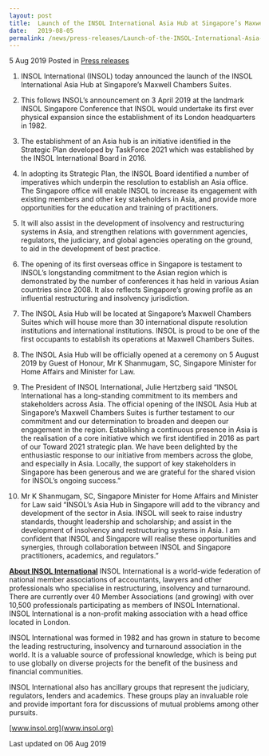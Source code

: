 ```yaml
---
layout: post
title:  Launch of the INSOL International Asia Hub at Singapore’s Maxwell Chambers Suites
date:   2019-08-05
permalink: /news/press-releases/Launch-of-the-INSOL-International-Asia-Hub-at-Singapore-Maxwell-Chambers-Suites
---
```


5 Aug 2019 Posted in [Press releases](/news/press-releases)

1. INSOL International (INSOL) today announced the launch of the INSOL International Asia Hub at Singapore’s Maxwell Chambers Suites.
 
2. This follows INSOL’s announcement on 3 April 2019 at the landmark INSOL Singapore Conference that INSOL would undertake its first ever physical expansion since the establishment of its London headquarters in 1982.
 
3. The establishment of an Asia hub is an initiative identified in the Strategic Plan developed by TaskForce 2021 which was established by the INSOL International Board in 2016.
 
4. In adopting its Strategic Plan, the INSOL Board identified a number of imperatives which underpin the resolution to establish an Asia office. The Singapore office will enable INSOL to increase its engagement with existing members and other key stakeholders in Asia, and provide more opportunities for the education and training of practitioners.
 
5. It will also assist in the development of insolvency and restructuring systems in Asia, and strengthen relations with government agencies, regulators, the judiciary, and global agencies operating on the ground, to aid in the development of best practice.
 
6. The opening of its first overseas office in Singapore is testament to INSOL’s longstanding commitment to the Asian region which is demonstrated by the number of conferences it has held in various Asian countries since 2008. It also reflects Singapore’s growing profile as an influential restructuring and insolvency jurisdiction.
 
7. The INSOL Asia Hub will be located at Singapore’s Maxwell Chambers Suites which will house more than 30 international dispute resolution institutions and international institutions. INSOL is proud to be one of the first occupants to establish its operations at Maxwell Chambers Suites.
 
8. The INSOL Asia Hub will be officially opened at a ceremony on 5 August 2019 by Guest of Honour, Mr K Shanmugam, SC, Singapore Minister for Home Affairs and Minister for Law.
 
9. The President of INSOL International, Julie Hertzberg said “INSOL International has a long-standing commitment to its members and stakeholders across Asia. The official opening of the INSOL Asia Hub at Singapore’s Maxwell Chambers Suites is further testament to our commitment and our determination to broaden and deepen our engagement in the region. Establishing a continuous presence in Asia is the realisation of a core initiative which we first identified in 2016 as part of our Toward 2021 strategic plan. We have been delighted by the enthusiastic response to our initiative from members across the globe, and especially in Asia. Locally, the support of key stakeholders in Singapore has been generous and we are grateful for the shared vision for INSOL’s ongoing success.”
 
10. Mr K Shanmugam, SC, Singapore Minister for Home Affairs and Minister for Law said “INSOL’s Asia Hub in Singapore will add to the vibrancy and development of the sector in Asia. INSOL will seek to raise industry standards, thought leadership and scholarship; and assist in the development of insolvency and restructuring systems in Asia. I am confident that INSOL and Singapore will realise these opportunities and synergies, through collaboration between INSOL and Singapore practitioners, academics, and regulators.” 
 
**<u>About INSOL International</u>**
INSOL International is a world-wide federation of national member associations of accountants, lawyers and other professionals who specialise in restructuring, insolvency and turnaround. There are currently over 40 Member Associations (and growing) with over 10,500 professionals participating as members of INSOL International. INSOL International is a non-profit making association with a head office located in London.
 
INSOL International was formed in 1982 and has grown in stature to become the leading restructuring, insolvency and turnaround association in the world.  It is a valuable source of professional knowledge, which is being put to use globally on diverse projects for the benefit of the business and financial communities.
 
INSOL International also has ancillary groups that represent the judiciary, regulators, lenders and academics.  These groups play an invaluable role and provide important fora for discussions of mutual problems among other pursuits.

[www.insol.org](www.insol.org)


<p class="right-side-updated">Last updated on 06 Aug 2019</p> 
